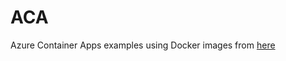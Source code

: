 # ACA
Azure Container Apps examples using Docker images from [here](https://github.com/heathen1878/Docker)
